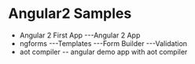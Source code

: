# Angular2 Samples 
- Angular 2 First App
---Angular 2 App
- ngforms
---Templates 
---Form Builder
---Validation
- aot compiler
-- angular demo app with aot compiler
